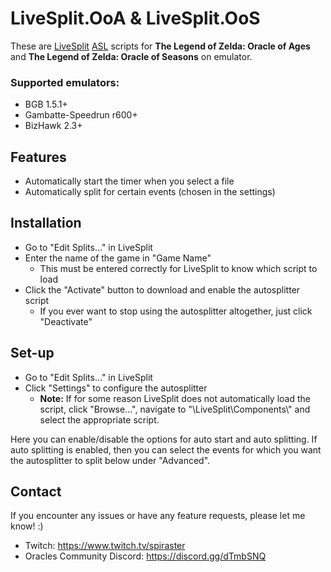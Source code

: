 # LiveSplit.OoA & LiveSplit.OoS
These are [LiveSplit](http://livesplit.github.io) [ASL](https://github.com/LiveSplit/LiveSplit/blob/master/Documentation/Auto-Splitters.md) scripts for **The Legend of Zelda: Oracle of Ages** and **The Legend of Zelda: Oracle of Seasons** on emulator.

### Supported emulators:
- BGB 1.5.1+
- Gambatte-Speedrun r600+
- BizHawk 2.3+

## Features
- Automatically start the timer when you select a file
- Automatically split for certain events (chosen in the settings)

## Installation
- Go to "Edit Splits..." in LiveSplit
- Enter the name of the game in "Game Name"
    - This must be entered correctly for LiveSplit to know which script to load
- Click the "Activate" button to download and enable the autosplitter script
    - If you ever want to stop using the autosplitter altogether, just click "Deactivate"

## Set-up
- Go to "Edit Splits..." in LiveSplit
- Click "Settings" to configure the autosplitter
    - **Note:** If for some reason LiveSplit does not automatically load the script, click "Browse...", navigate to "\LiveSplit\Components\\" and select the appropriate script.

Here you can enable/disable the options for auto start and auto splitting. If auto splitting is enabled, then you can select the events for which you want the autosplitter to split below under "Advanced".

## Contact
If you encounter any issues or have any feature requests, please let me know! :)
- Twitch: https://www.twitch.tv/spiraster
- Oracles Community Discord: https://discord.gg/dTmbSNQ